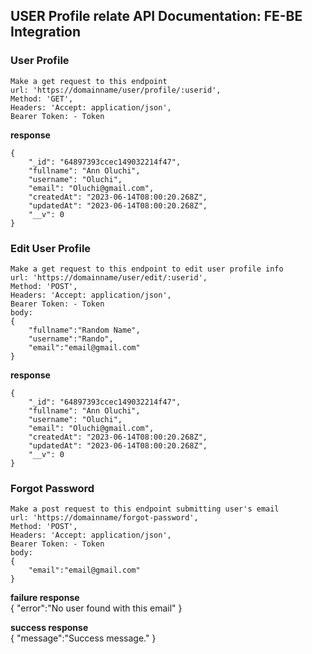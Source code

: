 ## USER Profile relate API Documentation: FE-BE Integration

### User Profile 

    Make a get request to this endpoint
    url: 'https://domainname/user/profile/:userid',
    Method: 'GET',
    Headers: 'Accept: application/json',
    Bearer Token: - Token
**response**  

    {
        "_id": "64897393ccec149032214f47",
        "fullname": "Ann Oluchi",
        "username": "Oluchi",
        "email": "Oluchi@gmail.com",
        "createdAt": "2023-06-14T08:00:20.268Z",
        "updatedAt": "2023-06-14T08:00:20.268Z",
        "__v": 0
    }  





### Edit User Profile 

    Make a get request to this endpoint to edit user profile info
    url: 'https://domainname/user/edit/:userid',
    Method: 'POST',
    Headers: 'Accept: application/json',
    Bearer Token: - Token
    body:
    {
        "fullname":"Random Name",
        "username":"Rando",
        "email":"email@gmail.com"
    }  


**response**   

    {
        "_id": "64897393ccec149032214f47",
        "fullname": "Ann Oluchi",
        "username": "Oluchi",
        "email": "Oluchi@gmail.com",
        "createdAt": "2023-06-14T08:00:20.268Z",
        "updatedAt": "2023-06-14T08:00:20.268Z",
        "__v": 0
    }  





### Forgot Password

    Make a post request to this endpoint submitting user's email
    url: 'https://domainname/forgot-password',
    Method: 'POST',
    Headers: 'Accept: application/json',
    Bearer Token: - Token
    body:
    {
        "email":"email@gmail.com"
    }

**failure response**  
    {
        "error":"No user found with this email"
    }

**success response**  
    {
        "message":"Success message."
    }



